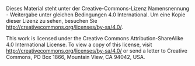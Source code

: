 

Dieses Material steht unter der Creative-Commons-Lizenz Namensnennung -
Weitergabe unter gleichen Bedingungen 4.0 International. Um eine Kopie dieser
Lizenz zu sehen, besuchen Sie http://creativecommons.org/licenses/by-sa/4.0/.

This work is licensed under the Creative Commons Attribution-ShareAlike 4.0
International License. To view a copy of this license, visit
http://creativecommons.org/licenses/by-sa/4.0/ or send a letter to Creative
Commons, PO Box 1866, Mountain View, CA 94042, USA.

